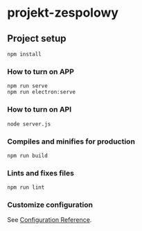 # projekt-zespolowy

## Project setup
```
npm install
```

### How to turn on APP
```
npm run serve
npm run electron:serve
```

### How to turn on API
```
node server.js
```

### Compiles and minifies for production
```
npm run build
```

### Lints and fixes files
```
npm run lint
```

### Customize configuration
See [Configuration Reference](https://cli.vuejs.org/config/).
